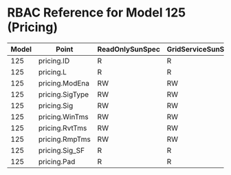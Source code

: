 # RBAC Reference for Model 125 (Pricing)

| Model | Point | ReadOnlySunSpec | GridServiceSunSpec | NetworkAdministratorSunSpec | SuperAdministratorSpec | 
|-------|-------|------------------|---------------------|------------------|--------------------|
| 125 | pricing.ID | R | R | R | R |
| 125 | pricing.L | R | R | R | R |
| 125 | pricing.ModEna | RW | RW | RW | RW |
| 125 | pricing.SigType | RW | RW | RW | RW |
| 125 | pricing.Sig | RW | RW | RW | RW |
| 125 | pricing.WinTms | RW | RW | RW | RW |
| 125 | pricing.RvtTms | RW | RW | RW | RW |
| 125 | pricing.RmpTms | RW | RW | RW | RW |
| 125 | pricing.Sig_SF | R | R | R | R |
| 125 | pricing.Pad | R | R | R | R |
